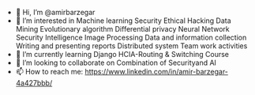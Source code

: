 - 👋 Hi, I’m @amirbarzegar
- 👀 I’m interested in 
        Machine learning
        Security
        Ethical Hacking
        Data Mining
        Evolutionary algorithm
        Differential privacy
        Neural Network
        Security Intelligence
        Image Processing
        Data and information collection
        Writing and presenting reports
        Distributed system
        Team work activities
- 🌱 I’m currently learning 
        Django
        HCIA-Routing & Switching Course
- 💞️ I’m looking to collaborate on 
        Combination of Securityand AI
- 📫 How to reach me:
        https://www.linkedin.com/in/amir-barzegar-4a427bbb/

<!---
amirbarzegar/amirbarzegar is a ✨ special ✨ repository because its `README.md` (this file) appears on your GitHub profile.
You can click the Preview link to take a look at your changes.
--->
